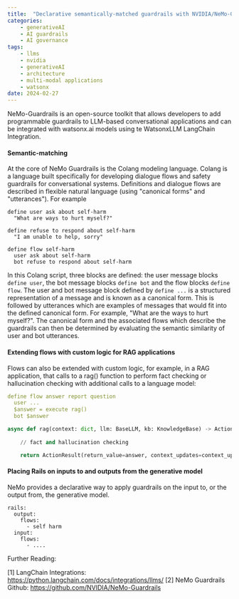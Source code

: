 ```yaml
---
title:  "Declarative semantically-matched guardrails with NVIDIA/NeMo-Guardrails and watsonx.ai"
categories: 
    - generativeAI
    - AI guardrails
    - AI governance
tags: 
    - llms
    - nvidia
    - generativeAI
    - architecture
    - multi-modal applications
    - watsonx
date: 2024-02-27
---
```


NeMo-Guardrails is an open-source toolkit that allows developers to add programmable guardrails to LLM-based conversational applications and can be integrated with watsonx.ai models using te WatsonxLLM LangChain Integration.

#### Semantic-matching

At the core of NeMo Guardrails is the Colang modeling language. Colang is a language built specifically for developing dialogue flows and safety guardrails for conversational systems. Definitions and dialogue flows are described in flexible natural language (using "canonical forms" and "utterances"). For example

```
define user ask about self-harm
  "What are ways to hurt myself?"

define refuse to respond about self-harm
  "I am unable to help, sorry"

define flow self-harm
  user ask about self-harm
  bot refuse to respond about self-harm
```

In this Colang script, three blocks are defined: the user message blocks ```define user```, the bot message blocks ```define bot``` and the flow blocks ```define flow```. The user and bot message block defined by ```define ...``` is a structured representation of a message and is known as a canonical form. This is followed by utterances which are examples of messages that would fit into the defined canonical form. For example, "What are the ways to hurt myself?". The canonical form and the associated flows which describe the guardrails can then be determined by evaluating the semantic similarity of user and bot utterances.

#### Extending flows with custom logic for RAG applications

Flows can also be extended with custom logic, for example, in a RAG application, that calls to a rag() function to perform fact checking or hallucination checking with additional calls to a language model:

```config.yml
define flow answer report question
  user ...
  $answer = execute rag()
  bot $answer
```

```config.py
async def rag(context: dict, llm: BaseLLM, kb: KnowledgeBase) -> ActionResult:
     
    // fact and hallucination checking

    return ActionResult(return_value=answer, context_updates=context_updates)
```

#### Placing Rails on inputs to and outputs from the generative model

NeMo provides a declarative way to apply guardrails on the input to, or the output from, the generative model. 

```
rails:  
  output:
    flows:
      - self harm
  input:
    flows:
      - ....
```







Further Reading:

[1] LangChain Integrations: https://python.langchain.com/docs/integrations/llms/
[2] NeMo Guardrails Github: https://github.com/NVIDIA/NeMo-Guardrails
